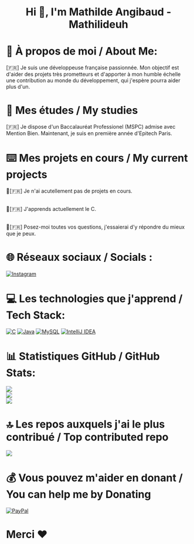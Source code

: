 <h1 align="center">Hi 👋, I'm Mathilde Angibaud - Mathilideuh</h1>

# 💫 À propos de moi / About Me:
[🇫🇷] Je suis une développeuse française passionnée. Mon objectif est d'aider des projets très prometteurs et d'apporter à mon humble échelle une contribution au monde du développement, qui j'espère pourra aider plus d'un.

# 🏫 Mes études / My studies
[🇫🇷] Je dispose d'un Baccalauréat Professionel (MSPC) admise avec Mention Bien. Maintenant, je suis en première année d'Epitech Paris.

# ⌨️ Mes projets en cours / My current projects

🔭[🇫🇷] Je n'ai acutellement pas de projets en cours.

<br>🌱[🇫🇷] J'apprends actuellement le C.

<br>💬[🇫🇷] Posez-moi toutes vos questions, j'essaierai d'y répondre du mieux que je peux.


# 🌐 Réseaux sociaux / Socials :

[![Instagram](https://img.shields.io/badge/Instagram-%23E4405F.svg?logo=Instagram&logoColor=white)](https://instagram.com/Mathilde.narc)

# 💻 Les technologies que j'apprend / Tech Stack:

[![C](https://img.shields.io/badge/C-00599C?logo=c&logoColor=white)](#) [![Java](https://img.shields.io/badge/Java-%23ED8B00.svg?logo=openjdk&logoColor=white)](#) [![MySQL](https://img.shields.io/badge/MySQL-4479A1?logo=mysql&logoColor=fff)](#)
[![IntelliJ IDEA](https://img.shields.io/badge/IntelliJIDEA-000000.svg?logo=intellij-idea&logoColor=white)](#)

# 📊 Statistiques GitHub / GitHub Stats:

![](https://github-readme-stats.vercel.app/api?username=Mathildeuh&theme=one_dark_pro&hide_border=false&include_all_commits=true&count_private=true)<br/>
![](https://github-readme-streak-stats.herokuapp.com/?user=Mathildeuh&theme=one_dark_pro&hide_border=false)<br/>
![](https://github-readme-stats.vercel.app/api/top-langs/?username=Mathildeuh&theme=one_dark_pro&hide_border=false&include_all_commits=true&count_private=true&layout=compact)

# 🔝 Les repos auxquels j'ai le plus contribué / Top contributed repo

![](https://github-contributor-stats.vercel.app/api?username=Mathilideuh&limit=5&theme=onedark&combine_all_yearly_contributions=true)

# 💰 Vous pouvez m'aider en donant / You can help me by Donating
[![PayPal](https://img.shields.io/badge/Buy%20Me%20a%20Coffee-ffdd00?style=for-the-badge&logo=paypal&logoColor=black)](https://www.paypal.com/paypalme/MathildeAngibaud)

# Merci ❤️
